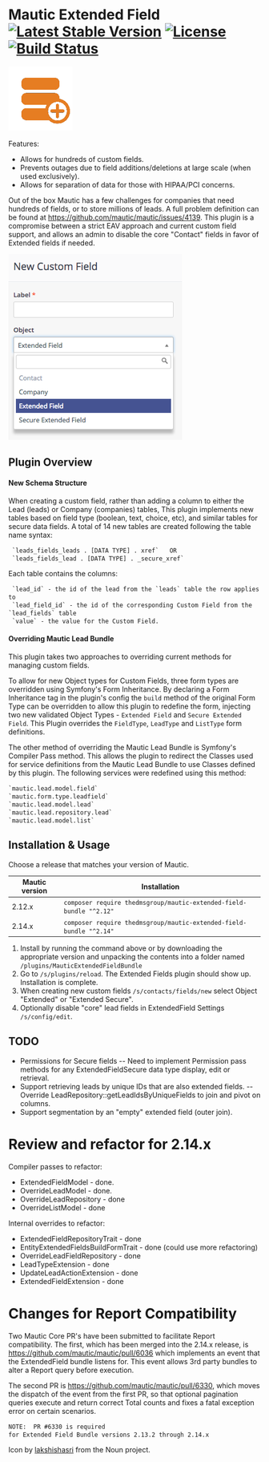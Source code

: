 # Mautic Extended Field [![Latest Stable Version](https://poser.pugx.org/thedmsgroup/mautic-extended-field-bundle/v/stable)](https://packagist.org/packages/thedmsgroup/mautic-extended-field-bundle) [![License](https://poser.pugx.org/thedmsgroup/mautic-extended-field-bundle/license)](https://packagist.org/packages/thedmsgroup/mautic-extended-field-bundle) [![Build Status](https://travis-ci.org/TheDMSGroup/mautic-extended-field.svg?branch=master)](https://travis-ci.org/TheDMSGroup/mautic-extended-field)

![](Assets/img/icon.png?raw=true)

Features:
* Allows for hundreds of custom fields.
* Prevents outages due to field additions/deletions at large scale (when used exclusively).
* Allows for separation of data for those with HIPAA/PCI concerns.

Out of the box Mautic has a few challenges for companies that need hundreds of fields, or to store millions of leads.
A full problem definition can be found at https://github.com/mautic/mautic/issues/4139. 
This plugin is a compromise between a strict EAV approach and current custom field support, and allows an admin to disable the core "Contact" fields in favor of Extended fields if needed.

![](Assets/img/screenshot.png?raw=true)

## Plugin Overview

#### New Schema Structure

When creating a custom field, rather than adding a column to either the Lead (leads) or Company (companies) tables,
This plugin implements new tables based on field type (boolean, text, choice, etc), and similar tables
for secure data fields. A total of 14 new tables are created following the table name syntax:

	 `leads_fields_leads . [DATA TYPE] . xref`   OR
	 `leads_fields_lead . [DATA TYPE] . _secure_xref`

Each table contains the columns:

	 `lead_id` - the id of the lead from the `leads` table the row applies to
	 `lead_field_id` - the id of the corresponding Custom Field from the `lead_fields` table
	 `value` - the value for the Custom Field. 

#### Overriding Mautic Lead Bundle

This plugin takes two approaches to overriding current methods for managing custom fields.

To allow for new Object types for Custom Fields, three form types are overridden
using Symfony's Form Inheritance. By declaring a Form Inheritance tag in the plugin's config
the `build` method of the original Form Type can be overridden to allow this plugin to redefine
the form, injecting two new validated Object Types - `Extended Field` and `Secure Extended Field`.
This Plugin overrides the `FieldType`, `LeadType` and `ListType` form definitions.

The other method of overriding the Mautic Lead Bundle is Symfony's Compiler Pass method. 
This allows the plugin to redirect the Classes used for service definitions from the Mautic Lead Bundle
to use Classes defined by this plugin.
The following services were redefined using this method:

    `mautic.lead.model.field`
    `mautic.form.type.leadfield`
    `mautic.lead.model.lead`
    `mautic.lead.repository.lead`
    `mautic.lead.model.list`
    
## Installation & Usage

Choose a release that matches your version of Mautic.

| Mautic version | Installation                                                        |
| -------------- | ------------------------------------------------------------------- |
| 2.12.x         | `composer require thedmsgroup/mautic-extended-field-bundle "^2.12"` |
| 2.14.x         | `composer require thedmsgroup/mautic-extended-field-bundle "^2.14"` |

1. Install by running the command above or by downloading the appropriate version and unpacking the contents into a folder named `/plugins/MauticExtendedFieldBundle`
2. Go to `/s/plugins/reload`. The Extended Fields plugin should show up. Installation is complete.
3. When creating new custom fields `/s/contacts/fields/new` select Object "Extended" or "Extended Secure".
4. Optionally disable "core" lead fields in ExtendedField Settings `/s/config/edit`.

## TODO

- Permissions for Secure fields
-- Need to implement Permission pass methods for any ExtendedFieldSecure data type display, edit or retrieval.
- Support retrieving leads by unique IDs that are also extended fields.
-- Override LeadRepository::getLeadIdsByUniqueFields to join and pivot on columns.
- Support segmentation by an "empty" extended field (outer join).

# Review and refactor for 2.14.x

Compiler passes to refactor:
- ExtendedFieldModel - done.
- OverrideLeadModel - done.
- OverrideLeadRepository - done
- OverrideListModel - done

Internal overrides to refactor:
- ExtendedFieldRepositoryTrait - done
- EntityExtendedFieldsBuildFormTrait - done (could use more refactoring)
- OverrideLeadFieldRepository - done
- LeadTypeExtension - done
- UpdateLeadActionExtension - done
- ExtendedFieldExtension - done

# Changes for Report Compatibility

Two Mautic Core PR's have been submitted to facilitate Report compatibility.
The first, which has been merged into the 2.14.x release, is 
https://github.com/mautic/mautic/pull/6036 which implements an event
that the ExtendedField bundle listens for. This event allows 3rd party bundles to
alter a Report query before execution.

The second PR is 
https://github.com/mautic/mautic/pull/6330, which 
moves the dispatch of the event from the first PR, so that optional
pagination queries execute and return correct Total counts and
fixes a fatal exception error on certain scenarios. 

    NOTE:  PR #6330 is required
    for Extended Field Bundle versions 2.13.2 through 2.14.x


Icon by [lakshishasri](https://thenounproject.com/lakshishasri/) from the Noun project.